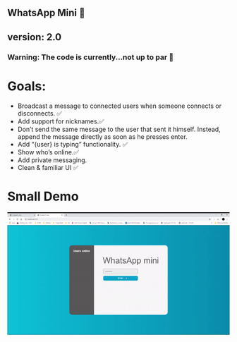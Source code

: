 ## WhatsApp Mini 💬

## version: 2.0
### Warning: The code is currently...not up to par 🤢

# Goals:
- Broadcast a message to connected users when someone connects or disconnects. ✅
- Add support for nicknames.✅
- Don’t send the same message to the user that sent it himself. Instead, append the message directly as soon as he presses enter.
- Add “{user} is typing” functionality. ✅
- Show who’s online.✅
- Add private messaging.
- Clean & familiar UI ✅


# Small Demo
![demo of the application](demo_gif.gif "Small App Demo")